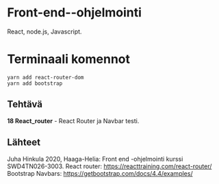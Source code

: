 # Front-end--ohjelmointi
React, node.js, Javascript.

# Terminaali komennot
```
yarn add react-router-dom
yarn add bootstrap
```

## Tehtävä
**18 React_router** - React Router ja Navbar testi. 


## Lähteet
Juha Hinkula 2020, Haaga-Helia: Front end -ohjelmointi kurssi SWD4TN026-3003.
React router: https://reacttraining.com/react-router/
Bootstrap Navbars: https://getbootstrap.com/docs/4.4/examples/

